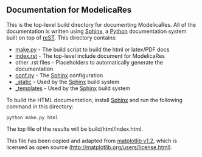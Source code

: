 Documentation for ModelicaRes
-----------------------------

This is the top-level build directory for documenting ModelicaRes.  All of the
documentation is written using [Sphinx], a [Python] documentation system built on
top of [reST].  This directory contains:
 - [make.py](make.py) - The build script to build the html or latex/PDF docs
 - [index.rst](index.rst) - The top-level include document for ModelicaRes
 - other .rst files - Placeholders to automatically generate the documentation
 - [conf.py](conf.py) - The [Sphinx] configuration
 - [_static](_static) - Used by the [Sphinx] build system
 - [_templates](_templates) - Used by the [Sphinx] build system

To build the HTML documentation, install [Sphinx] and run the following command
in this directory:

    python make.py html

The top file of the results will be build/html/index.html.

This file has been copied and adapted from
[matplotlib v1.2](http://matplotlib.org/), which is licensed as open source
(http://matplotlib.org/users/license.html).

[Sphinx]: http://sphinx-doc.org/
[Python]: http://www.python.org
[reST]: http://docutils.sourceforge.net/rst.html
